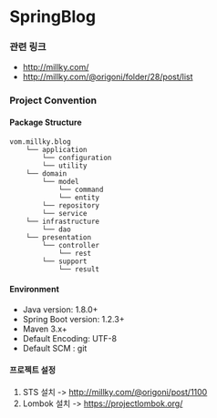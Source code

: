 # SpringBlog

### 관련 링크
- http://millky.com/
- http://millky.com/@origoni/folder/28/post/list

### Project Convention

#### Package Structure

```
vom.millky.blog
    └── application
        └── configuration
        └── utility
    └── domain
        └── model
            └── command
            └── entity
        └── repository
        └── service
    └── infrastructure
        └── dao
    └── presentation
        └── controller
            └── rest
        └── support
            └── result
```

#### Environment
- Java version: 1.8.0+
- Spring Boot version: 1.2.3+
- Maven 3.x+
- Default Encoding: UTF-8
- Default SCM : git

#### 프로젝트 설정
1. STS 설치 -> http://millky.com/@origoni/post/1100
2. Lombok 설치 -> https://projectlombok.org/
